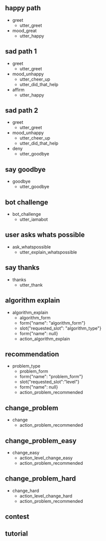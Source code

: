 ## happy path
* greet
  - utter_greet
* mood_great
  - utter_happy

## sad path 1
* greet
  - utter_greet
* mood_unhappy
  - utter_cheer_up
  - utter_did_that_help
* affirm
  - utter_happy

## sad path 2
* greet
  - utter_greet
* mood_unhappy
  - utter_cheer_up
  - utter_did_that_help
* deny
  - utter_goodbye

## say goodbye
* goodbye
  - utter_goodbye

## bot challenge
* bot_challenge
  - utter_iamabot
  
## user asks whats possible
* ask_whatspossible
  - utter_explain_whatspossible
  
## say thanks
* thanks
  - utter_thank

## algorithm explain 
* algorithm_explain
  - algorithm_form
  - form{"name": "algorithm_form"}
  - slot{"requested_slot": "algorithm_type"}
  - form{"name": null}
  - action_algorithm_explain

## recommendation
* problem_type
  - problem_form
  - form{"name": "problem_form"}
  - slot{"requested_slot":"level"}
  - form{"name": null}
  - action_problem_recommended
  
## change_problem
* change
  - action_problem_recommended


## change_problem_easy
* change_easy
  - action_level_change_easy
  - action_problem_recommended


## change_problem_hard
* change_hard
  - action_level_change_hard
  - action_problem_recommended
  
## contest

  

## tutorial

